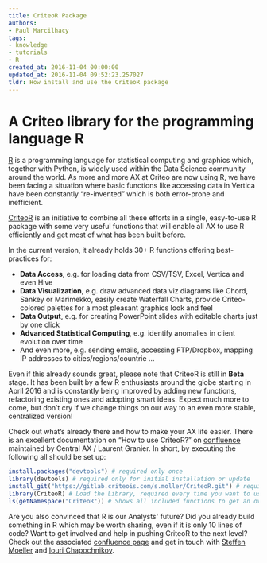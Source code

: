 ```yaml
---
title: CriteoR Package
authors:
- Paul Marcilhacy
tags:
- knowledge
- tutorials
- R
created_at: 2016-11-04 00:00:00
updated_at: 2016-11-04 09:52:23.257027
tldr: How install and use the CriteoR package
---
```


# A Criteo library for the programming language R

[R](https://cran.r-project.org/) is a programming language for statistical 
computing and graphics which, together with Python, is widely used within the 
Data Science community around the world. As more and more AX at Criteo are 
now using R, we have been facing a situation where basic functions like 
accessing data in Vertica have been constantly “re-invented” which is both 
error-prone and inefficient. 

[CriteoR](https://gitlab.criteois.com/s.moller/CriteoR/) is an initiative to
combine all these efforts in a single, easy-to-use R package with some very 
useful functions that will enable all AX to use R efficiently and get most 
of what has been built before. 

In the current version, it already holds 30+ R functions offering 
best-practices for:
* __Data Access__, e.g. for loading data from CSV/TSV, Excel, Vertica and even Hive 
* __Data Visualization__, e.g. draw advanced data viz diagrams like Chord, Sankey or Marimekko, easily create Waterfall Charts, provide Criteo-colored palettes for a most pleasant graphics look and feel
* __Data Output__, e.g. for creating PowerPoint slides with editable charts just by one click
* __Advanced Statistical Computing__, e.g. identify anomalies in client evolution over time
* And even more, e.g. sending emails, accessing FTP/Dropbox, mapping IP addresses to cities/regions/countrie ...

Even if this already sounds great, please note that CriteoR is still in __Beta__ 
stage. It has been built by a few R enthusiasts around the globe starting
in April 2016 and is constantly being improved by adding new functions, 
refactoring existing ones and adopting smart ideas. 
Expect much more to come, but don’t cry if we change things on our way to 
an even more stable, centralized version!

Check out what’s already there and how to make your AX life easier. There is 
an excellent documentation on “How to use CriteoR?” on 
[confluence](https://confluence.criteois.com/pages/viewpage.action?spaceKey=BS&title=CriteoR) 
maintained by Central AX / Laurent Granier. In short, by executing the following
all should be set up:

```R
install.packages("devtools") # required only once
library(devtools) # required only for initial installation or update
install_git("https://gitlab.criteois.com/s.moller/CriteoR.git") # required only for initial installation or update
library(CriteoR) # Load the Library, required every time you want to use a CriteoR feature
ls(getNamespace("CriteoR")) # Shows all included functions to get an overview, not required to use the package
```

Are you also convinced that R is our Analysts' future? Did you already build 
something in R which may be worth sharing, even if it is only 10 lines of code? 
Want to get involved and help in pushing CriteoR to the next level? Check out 
the associated [confluence page](https://confluence.criteois.com/display/BS/Getting+involved+in+the+CriteoR+package+development) 
and get in touch with [Steffen Moeller](mailto:s.moller@criteo.com?subject=CriteoR) and 
[Iouri Chapochnikov](mailto:i.chapochnikov@criteo.com?subject=CriteoR).

